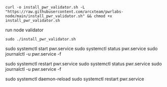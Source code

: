 ```
curl -o install_pwr_validator.sh -L "https://raw.githubusercontent.com/arcxteam/pwrlabs-node/main/install_pwr_validator.sh" && chmod +x install_pwr_validator.sh
```

run node validator

```
sudo ./install_pwr_validator.sh
```

sudo systemctl start pwr.service
sudo systemctl status pwr.service
sudo journalctl -u pwr.service -f

sudo systemctl restart pwr.service
sudo systemctl status pwr.service
sudo journalctl -u pwr.service -f

sudo systemctl daemon-reload
sudo systemctl restart pwr.service